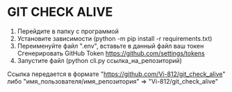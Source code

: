 # GIT CHECK ALIVE

1. Перейдите в папку с программой
2. Установите зависимости (python -m pip install -r requirements.txt)
3. Переименуйте файл ".env", вставьте в данный файл ваш токен
Сгенерировать GitHub Token https://github.com/settings/tokens
4. Запустите файл (python cli.py ссылка_на_репозиторий)

Ссылка передается в формате "https://github.com/Vi-812/git_check_alive" либо "имя_пользователя/имя_репозитория" =>
"Vi-812/git_check_alive"
